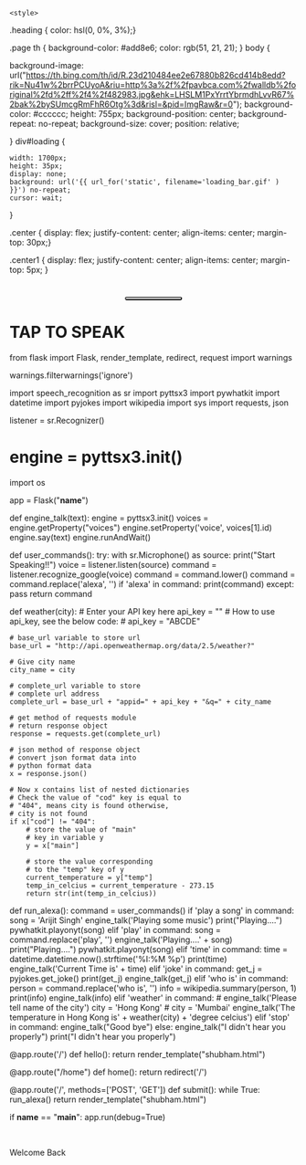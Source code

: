 
<html>
<head>
		  <link rel="stylesheet" href="https://maxcdn.bootstrapcdn.com/bootstrap/4.3.1/css/bootstrap.min.css">
  <script src="https://ajax.googleapis.com/ajax/libs/jquery/3.4.1/jquery.min.js"></script>
  <script src="https://cdnjs.cloudflare.com/ajax/libs/popper.js/1.14.7/umd/popper.min.js"></script>
  <script src="https://maxcdn.bootstrapcdn.com/bootstrap/4.3.1/js/bootstrap.min.js"></script>
<link rel="stylesheet" href="https://cdnjs.cloudflare.com/ajax/libs/font-awesome/4.7.0/css/font-awesome.min.css">
    <script type="text/javascript" >// <![CDATA[ 
        function loading(){
            $("#loading").show();
            $("#content").hide();       
        }
// ]]></script>
	<title>Alexa</title>
	
	<style>
		
    
 .heading { color: hsl(0, 0%, 3%);}  

.page th {
    background-color: #add8e6;
    color: rgb(51, 21, 21);
}
body {

  
	
  background-image: url("https://th.bing.com/th/id/R.23d210484ee2e67880b826cd414b8edd?rik=Nu41w%2brrPCUyoA&riu=http%3a%2f%2fpavbca.com%2fwalldb%2foriginal%2fd%2ff%2f4%2f482983.jpg&ehk=LHSLM1PxYrrtYbrmdhLvvR67%2bak%2bySUmcgRmFhR6Otg%3d&risl=&pid=ImgRaw&r=0");
  background-color: #cccccc;
  height: 755px;
  background-position: center;
  background-repeat: no-repeat;
  background-size: cover;
  position: relative;
    
   
}
div#loading {
 
    width: 1700px;
    height: 35px;
    display: none;
    background: url('{{ url_for('static', filename='loading_bar.gif' ) }}') no-repeat;
    cursor: wait;
    
  }
  
.center {
  display: flex;
  justify-content: center;
  align-items: center;
  margin-top: 30px;}

.center1 {
  display: flex;
  justify-content: center;
  align-items: center;
  margin-top: 5px;
}


</style>
</head>
<body>
 <div>
	<h1 class="heading center"> </h1>
	<h1 class="heading center"> </h1>
	<form method="POST" action="/" enctype="multipart/form-data">	
	 <button type="submit" class="btn btn-primary button_add" style="margin: 0 auto;display: block; border-radius: 12px;width:100px;"><i class="fa fa-microphone"></i></button>
   <h1 class="heading center1">TAP TO SPEAK</h1>
   	</form>
	<form method="GET" action="/" enctype="multipart/form-data">
		from flask import Flask, render_template, redirect, request
import warnings

warnings.filterwarnings('ignore')

import speech_recognition as sr
import pyttsx3
import pywhatkit
import datetime
import pyjokes
import wikipedia
import sys
import requests, json

listener = sr.Recognizer()
# engine = pyttsx3.init()

import os

app = Flask("__name__")


def engine_talk(text):
    engine = pyttsx3.init()
    voices = engine.getProperty("voices")
    engine.setProperty('voice', voices[1].id)
    engine.say(text)
    engine.runAndWait()


def user_commands():
    try:
        with sr.Microphone() as source:
            print("Start Speaking!!")
            voice = listener.listen(source)
            command = listener.recognize_google(voice)
            command = command.lower()
            command = command.replace('alexa', '')
            if 'alexa' in command:
                print(command)
    except:
        pass
    return command


def weather(city):
    # Enter your API key here
    api_key = "<YOUR API KEY>"
    # How to use api_key, see the below code:
    # api_key = "ABCDE"

    # base_url variable to store url
    base_url = "http://api.openweathermap.org/data/2.5/weather?"

    # Give city name
    city_name = city

    # complete_url variable to store
    # complete url address
    complete_url = base_url + "appid=" + api_key + "&q=" + city_name

    # get method of requests module
    # return response object
    response = requests.get(complete_url)

    # json method of response object
    # convert json format data into
    # python format data
    x = response.json()

    # Now x contains list of nested dictionaries
    # Check the value of "cod" key is equal to
    # "404", means city is found otherwise,
    # city is not found
    if x["cod"] != "404":
        # store the value of "main"
        # key in variable y
        y = x["main"]

        # store the value corresponding
        # to the "temp" key of y
        current_temperature = y["temp"]
        temp_in_celcius = current_temperature - 273.15
        return str(int(temp_in_celcius))


def run_alexa():
    command = user_commands()
    if 'play a song' in command:
        song = 'Arijit Singh'
        engine_talk('Playing some music')
        print("Playing....")
        pywhatkit.playonyt(song)
    elif 'play' in command:
        song = command.replace('play', '')
        engine_talk('Playing....' + song)
        print("Playing....")
        pywhatkit.playonyt(song)
    elif 'time' in command:
        time = datetime.datetime.now().strftime('%I:%M %p')
        print(time)
        engine_talk('Current Time is' + time)
    elif 'joke' in command:
        get_j = pyjokes.get_joke()
        print(get_j)
        engine_talk(get_j)
    elif 'who is' in command:
        person = command.replace('who is', '')
        info = wikipedia.summary(person, 1)
        print(info)
        engine_talk(info)
    elif 'weather' in command:
        # engine_talk('Please tell name of the city')
        city = 'Hong Kong'
        # city = 'Mumbai'
        engine_talk('The temperature in Hong Kong is' + weather(city) + 'degree celcius')
    elif 'stop' in command:
        engine_talk("Good bye")
    else:
        engine_talk("I didn't hear you properly")
        print("I didn't hear you properly")


@app.route('/')
def hello():
    return render_template("shubham.html")


@app.route("/home")
def home():
    return redirect('/')


@app.route('/', methods=['POST', 'GET'])
def submit():
    while True:
        run_alexa()
    return render_template("shubham.html")


if __name__ == "__main__":
    app.run(debug=True)
	</form>
	<br>
	
  <p class="heading"> Welcome Back </p></div>
<br>

</body>
</html>

